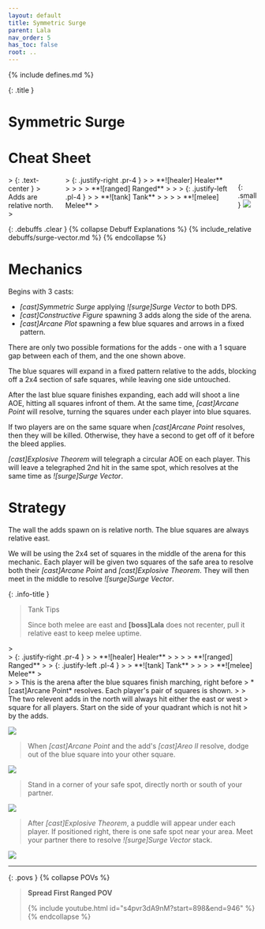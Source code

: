 ```yaml
---
layout: default
title: Symmetric Surge
parent: Lala
nav_order: 5
has_toc: false
root: ..
---
```


{% include defines.md %}

{: .title }
# Symmetric Surge

# Cheat Sheet

<div class="columns" markdown="1">
> {: .text-center }
> Adds are relative north.
> <div class="columns positions borders" markdown="1">
> {: .justify-right .pr-4 }
> > **![healer] Healer**
> >
> > **![ranged] Ranged**
>
>
> {: .justify-left .pl-4 }
> > **![tank] Tank**
> >
> > **![melee] Melee**
> </div>

{: .small }
![](./cheatsheet.png)
</div>


{: .debuffs .clear }
{% collapse Debuff Explanations %}
{% include_relative debuffs/surge-vector.md %}
{% endcollapse %}

# Mechanics

Begins with 3 casts:

* *[cast]Symmetric Surge* applying *![surge]Surge Vector* to both DPS.
* *[cast]Constructive Figure* spawning 3 adds along the side of the arena.
* *[cast]Arcane Plot* spawning a few blue squares and arrows in a fixed pattern.

There are only two possible formations for the adds - one with a 1 square gap
between each of them, and the one shown above.

The blue squares will expand in a fixed pattern relative to the adds, blocking
off a 2x4 section of safe squares, while leaving one side untouched.

After the last blue square finishes expanding, each add will shoot a line AOE,
hitting all squares infront of them. At the same time, *[cast]Arcane Point*
will resolve, turning the squares under each player into blue squares.

If two players are on the same square when *[cast]Arcane Point* resolves, then
they will be killed. Otherwise, they have a second to get off of it before the
bleed applies.

*[cast]Explosive Theorem* will telegraph a circular AOE on each player. This
will leave a telegraphed 2nd hit in the same spot, which resolves at the same
time as *![surge]Surge Vector*.

# Strategy

The wall the adds spawn on is relative north. The blue squares are always
relative east.

We will be using the 2x4 set of squares in the middle of the arena for this
mechanic. Each player will be given two squares of the safe area to resolve
both their *[cast]Arcane Point* and *[cast]Explosive Theorem*. They will then
meet in the middle to resolve *![surge]Surge Vector*.

{: .info-title }
> Tank Tips
>
> Since both melee are east and **[boss]Lala** does not recenter, pull
> it relative east to keep melee uptime.

<div class="mechanics" markdown="1">
> <div class="columns positions borders" markdown="1">
> {: .justify-right .pr-4 }
> > **![healer] Healer**
> >
> > **![ranged] Ranged**
>
> {: .justify-left .pl-4 }
> > **![tank] Tank**
> >
> > **![melee] Melee**
> </div>
>
> This is the arena after the blue squares finish marching, right before
> *[cast]Arcane Point* resolves. Each player's pair of squares is shown.
>
> The two relevent adds in the north will always hit either the east or west
> square for all players. Start on the side of your quadrant which is not hit
> by the adds.

![](./timeline-1.png)

> When *[cast]Arcane Point* and the add's *[cast]Areo II* resolve, dodge out of
> the blue square into your other square.

![](./timeline-2.png)

> Stand in a corner of your safe spot, directly north or south of your partner.

![](./timeline-3.png)

> After *[cast]Explosive Theorem*, a puddle will appear under each player. If
> positioned right, there is one safe spot near your area. Meet your partner
> there to resolve *![surge]Surge Vector* stack.

![](./timeline-4.png)

</div>

-----

{: .povs }
{% collapse POVs %}
> **Spread First Ranged POV**
>
> {% include youtube.html id="s4pvr3dA9nM?start=898&end=946" %}
{% endcollapse %}
